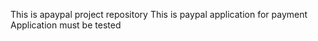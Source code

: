 This is apaypal project repository
This is paypal application for payment
Application must be tested
